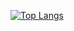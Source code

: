 [![Top Langs](https://github-readme-stats.vercel.app/api/top-langs/?username=juniel)](https://github.com/anuraghazra/github-readme-stats)
